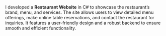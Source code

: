 I developed a **Restaurant Website** in C# to showcase the restaurant’s brand, menu, and services. The site allows users to view detailed menu offerings, make online table reservations, and contact the restaurant for inquiries. It features a user-friendly design and a robust backend to ensure smooth and efficient functionality.
